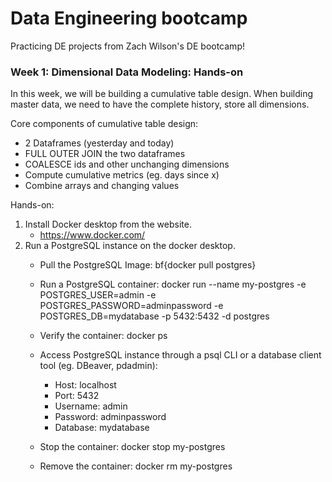 # Data Engineering bootcamp

Practicing DE projects from Zach Wilson's DE bootcamp!

### Week 1: Dimensional Data Modeling: Hands-on

In this week, we will be building a cumulative table design. When building master data, we need to have the complete history, store all dimensions. 

Core components of cumulative table design:
- 2 Dataframes (yesterday and today)
- FULL OUTER JOIN the two dataframes
- COALESCE ids and other unchanging dimensions
- Compute cumulative metrics (eg. days since x)
- Combine arrays and changing values

Hands-on:
1. Install Docker desktop from the website. 
   - https://www.docker.com/
2. Run a PostgreSQL instance on the docker desktop.
   - Pull the PostgreSQL Image: bf{docker pull postgres}
   - Run a PostgreSQL container: docker run --name my-postgres -e POSTGRES_USER=admin -e POSTGRES_PASSWORD=adminpassword -e POSTGRES_DB=mydatabase -p 5432:5432 -d postgres
   - Verify the container: docker ps
   - Access PostgreSQL instance through a psql CLI or a database client tool (eg. DBeaver, pdadmin):
      - Host: localhost
      - Port: 5432
      - Username: admin
      - Password: adminpassword
      - Database: mydatabase
   
   - Stop the container: docker stop my-postgres
   - Remove the container: docker rm my-postgres
      


